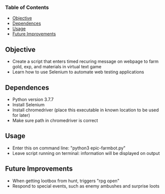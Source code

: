 ### Table of Contents
  * [Objective](#Objective)
  * [Dependences](#dependences)
  * [Usage](#usage)
  * [Future Improvements](#future-improvements)
  
## Objective
 * Create a script that enters timed recuring message on webpage to farm gold, exp, and materials in virtual text game
 * Learn how to use Selenium to automate web testing applications

## Dependences
 * Python version 3.7.7
 * Install Selenium
 * Install chromedriver (place this executable in known location to be used for later)
 * Make sure path in chromedriver is correct

## Usage
 * Enter this on command line: "python3 epic-farmbot.py"
 * Leave script running on terminal: information will be displayed on output

## Future Improvements
 * When getting lootbox from hunt, triggers "rpg open"
 * Respond to special events, such as enemy ambushes and surprise loots
